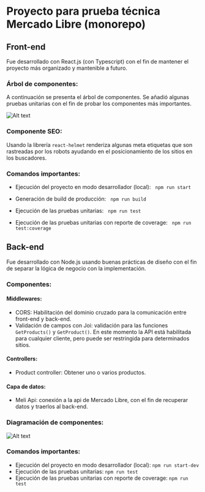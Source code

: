 # Proyecto para prueba técnica Mercado Libre (monorepo)

## Front-end

Fue desarrollado con React.js (con Typescript) con el fin de mantener el proyecto más organizado y mantenible a futuro.

### Árbol de componentes:

A continuación se presenta el árbol de componentes. Se añadió algunas pruebas unitarias con el fin de probar los componentes más importantes.

![Alt text](./diagram.png?raw=true "Title")

### Componente SEO:

Usando la librería `react-helmet` renderiza algunas meta etiquetas que son rastreadas por los robots ayudando en el posicionamiento de los sitios en los buscadores.

### Comandos importantes:

- Ejecución del proyecto en modo desarrollador (local):
    `npm run start`

- Generación de build de producción:
    `npm run build`

- Ejecución de las pruebas unitarias:
    `npm run test`
- Ejecución de las pruebas unitarias con reporte de coverage:
    `npm run test:coverage`

## Back-end

Fue desarrollado con Node.js usando buenas prácticas de diseño con el fin de separar la lógica de negocio con la implementación.

### Componentes:

#### Middlewares:

- CORS: Habilitación del dominio cruzado para la comunicación entre front-end y back-end.
- Validación de campos con Joi: validación para las funciones `GetProducts()` y `GetProduct()`. En este momento la API está habilitada para cualquier cliente, pero puede ser restringida para determinados sitios.

#### Controllers:

- Product controller: Obtener uno o varios productos.

#### Capa de datos:

- Meli Api: conexión a la api de Mercado Libre, con el fin de recuperar datos y traerlos al back-end.

### Diagramación de componentes:

![Alt text](./diagramAPI.png?raw=true "Title")

### Comandos importantes:

- Ejecución del proyecto en modo desarrollador (local): `npm run start-dev`
- Ejecución de las pruebas unitarias: `npm run test`
- Ejecución de las pruebas unitarias con reporte de coverage: `npm run test`
